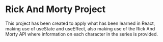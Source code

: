 # Rick And Morty Project

This project has been created to apply what has been learned in React, making use of useState and useEffect, also making use of the Rick And Morty API where information on each character in the series is provided.
